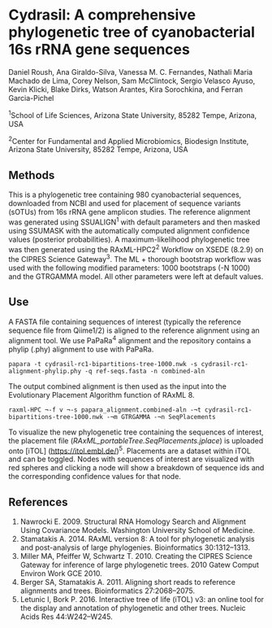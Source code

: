 # **Cydrasil:** A comprehensive phylogenetic tree of cyanobacterial 16s rRNA gene sequences
Daniel Roush, Ana Giraldo-Silva, Vanessa M. C. Fernandes, Nathali Maria Machado de Lima, Corey Nelson, Sam McClintock, Sergio Velasco Ayuso, Kevin Klicki, Blake Dirks, Watson Arantes, Kira Sorochkina, and Ferran Garcia-Pichel

<sup>1</sup>School of Life Sciences, Arizona State University, 85282 Tempe, Arizona, USA

<sup>2</sup>Center for Fundamental and Applied Microbiomics, Biodesign Institute, Arizona State University, 85282 Tempe, Arizona, USA

## **Methods**
This is a phylogenetic tree containing 980 cyanobacterial sequences, downloaded from NCBI and used for placement of sequence variants (sOTUs) from 16s rRNA gene amplicon studies. 
The reference alignment was generated using SSUALIGN<sup>1</sup> with default parameters and then masked using SSUMASK with the automatically computed alignment confidence values (posterior probabilities). A maximum-likelihood phylogenetic tree was then generated using the RAxML-HPC2<sup>2</sup> Workflow on XSEDE (8.2.9) on the CIPRES Science Gateway<sup>3</sup>. The ML + thorough bootstrap workflow was used with the following modified parameters: 1000 bootstraps (-N 1000) and the GTRGAMMA model. All other parameters were left at default values.  

## **Use**
A FASTA file containing sequences of interest (typically the reference sequence file from Qiime1/2) is aligned to the reference alignment using an alignment tool. We use PaPaRa<sup>4</sup> alignment and the repository contains a phylip (.phy) alignment to use with PaPaRa. 
```
papara -t cydrasil-rc1-bipartitions-tree-1000.nwk -s cydrasil-rc1-alignment-phylip.phy -q ref-seqs.fasta -n combined-aln
```
The output combined alignment is then used as the input into the Evolutionary Placement Algorithm function of RAxML 8. 
```
raxml-HPC ¬-f v ¬-s papara_alignment.combined-aln -¬t cydrasil-rc1-bipartitions-tree-1000.nwk -¬m GTRGAMMA -¬n SeqPlacements 
```
To visualize the new phylogenetic tree containing the sequences of interest, the placement file (_RAxML_portableTree.SeqPlacements.jplace_) is uploaded onto [iTOL] (https://itol.embl.de/)<sup>5</sup>. Placements are a dataset within iTOL and can be toggled. Nodes with sequences of interest are visualized with red spheres and clicking a node will show a breakdown of sequence ids and the corresponding confidence values for that node. 

## **References**
1. 	Nawrocki E. 2009. Structural RNA Homology Search and Alignment Using Covariance Models. Washington University School of Medicine.
2. 	Stamatakis A. 2014. RAxML version 8: A tool for phylogenetic analysis and post-analysis of large phylogenies. Bioinformatics 30:1312–1313.
3. 	Miller MA, Pfeiffer W, Schwartz T. 2010. Creating the CIPRES Science Gateway for inference of large phylogenetic trees. 2010 Gatew Comput Environ Work GCE 2010.
4. 	Berger SA, Stamatakis A. 2011. Aligning short reads to reference alignments and trees. Bioinformatics 27:2068–2075.
5. 	Letunic I, Bork P. 2016. Interactive tree of life (iTOL) v3: an online tool for the display and annotation of phylogenetic and other trees. Nucleic Acids Res 44:W242–W245.
